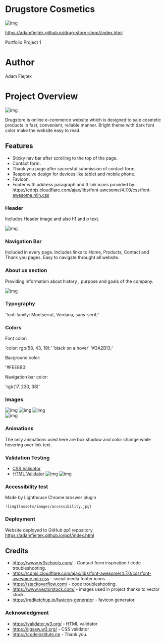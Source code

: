 # Drugstore Cosmetics

![img](assets/images/am_i_responsive.jpg)

<https://adamfiejtek.github.io/drug-store-shop//index.html>

Portfolio Project 1

# Author

Adam Fiejtek

# Project Overview

![img](assets/images/main_page.jpg)

Drugstore is online e-commerce website which is designed to sale cosmetic products in fast, convenient, reliable manner.
Bright theme with dark font color make the website easy to read.

## Features

- Sticky nav bar after scrolling to the top of the page.
- Contact form.
- Thank you page after succesful submission of contact form.
- Responcive design for devices like tablet and mobile phone.
- Favicon.
- Footer with address paragraph and 3 link icons provided by:
	<https://cdnjs.cloudflare.com/ajax/libs/font-awesome/4.7.0/css/font-awesome.min.css>

### Header

Includes Header image and also h1 and p text.

![img](assets/images/header-banner-horizontal.jpg)

### Navigation Bar

Included in every page. Includes links to Home, Products, Contact and Thank you pages. Easy to navigate throught all website.

### About us section

Providing information about history , purpose and goals of the company.

![img](assets/images/about_us_text.jpg)

### Typography

'font-family: Montserrat, Verdana, sans-serif;'

### Colors

Font color:

'color: rgb(58, 43, 19);'
'black on a:hover'
'#3A2B13;'

Bacground color:

'#FEE8B0'

Navigation bar color:

'rgb(17, 230, 38)'

### Images

![img](assets/images/header-banner-horizontal.jpg)
![img](assets/images/categories-man.jpg)
![img](assets/images/categories-woman.jpg)<br>
![img](assets/images/right-cosmetics-baner.jpg)

### Animations

The only animations used here are box shadow and color change while hovering over link text.

### Validation Testing

- [CSS Validator](https://jigsaw.w3.org/css-validator/)
- [HTML Validator](https://validator.w3.org/)
	![img](assets/images/W3_css_validation.jpg)
	![img](assets/images/W3_html_validation.jpg)

### Accessibility test

Made by Lighthouse Chrome broswer plugin

	![img](assets/images/accessibility.jpg)

### Deployment

Website deployed to GitHub pp1 repository.
<https://adamfiejtek.github.io/pp1/index.html>

## Credits

- <https://www.w3schools.com/> - Contact form inspiration / code troubleshooting.
- <https://cdnjs.cloudflare.com/ajax/libs/font-awesome/4.7.0/css/font-awesome.min.css> - social media footer icons.
- <https://stackoverflow.com/> - code troubleshooting.
- <https://www.vectorstock.com/> - images used in project thanks to vector stock.
- <https://redketchup.io/favicon-generator> - favicon generator.

### Acknowledgment

- <https://validator.w3.org/> - HTML validator
- <https://jigsaw.w3.org/> - CSS validator
- <https://codeinstitute.ne> - Thank you.
